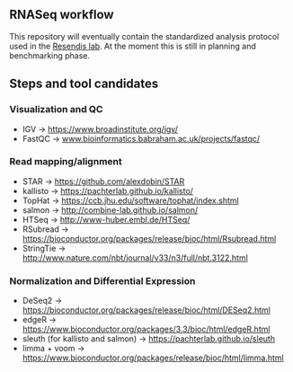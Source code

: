 ## RNASeq workflow

This repository will eventually contain the standardized analysis protocol used in the [Resendis lab](http://resendislab.inmegen.gob.mx). At the moment this is still in planning and benchmarking phase.

## Steps and tool candidates

### Visualization and QC

- IGV -> https://www.broadinstitute.org/igv/
- FastQC -> www.bioinformatics.babraham.ac.uk/projects/fastqc/

### Read mapping/alignment

- STAR -> https://github.com/alexdobin/STAR
- kallisto -> https://pachterlab.github.io/kallisto/
- TopHat -> https://ccb.jhu.edu/software/tophat/index.shtml
- salmon -> http://combine-lab.github.io/salmon/
- HTSeq -> http://www-huber.embl.de/HTSeq/
- RSubread -> https://bioconductor.org/packages/release/bioc/html/Rsubread.html
- StringTie -> http://www.nature.com/nbt/journal/v33/n3/full/nbt.3122.html

### Normalization and Differential Expression

- DeSeq2 -> https://bioconductor.org/packages/release/bioc/html/DESeq2.html
- edgeR -> https://www.bioconductor.org/packages/3.3/bioc/html/edgeR.html
- sleuth (for kallisto and salmon) -> https://pachterlab.github.io/sleuth
- limma + voom -> https://www.bioconductor.org/packages/release/bioc/html/limma.html

